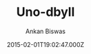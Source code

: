 ---
title: Uno-dbyll
github: https://github.com/meliodus/uno-dbyll
demo: https://meliodus.github.io/uno-dbyll/
author: Ankan Biswas
ssg:
  - Jekyll
cms:
  - No Cms
date: 2015-02-01T19:02:47.000Z
description: Simple, clean, responsive and stylist theme for jekyll
stale: true
draft: true
---